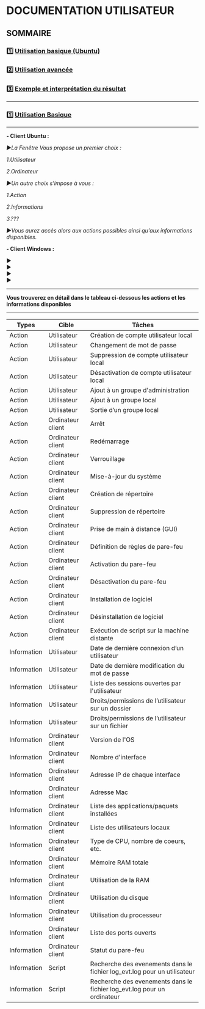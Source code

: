 # **DOCUMENTATION UTILISATEUR**

## **SOMMAIRE**

### :one: [Utilisation basique (Ubuntu)](https://github.com/WildCodeSchool/TSSR-2409-VERT-P2-G2-TheScriptingProject/edit/main/USER_GUIDE.md#one-utilisation-basique)

### :two: [Utilisation avancée]()
    
### :three: [Exemple et interprétation du résultat]()

---

### :one: [Utilisation Basique](https://github.com/WildCodeSchool/TSSR-2409-VERT-P2-G2-TheScriptingProject/edit/main/USER_GUIDE.md#one-utilisation-basique)

---

**- Client Ubuntu :<br>**

*▶️La Fenêtre Vous propose un premier choix :<br>*

   *1.Utilisateur<br>*

   *2.Ordinateur<br>*
  
  
*▶️Un autre choix  s'impose à vous :<br>*
  
   *1.Action<br>*

   *2.Informations<br>*

   *3.???<br>*

  
*▶️Vous aurez accès alors aux actions possibles ainsi qu'aux informations disponibles.<br>*

**- Client Windows :<br>**

  ▶️ *<br>*
  ▶️ *<br>*
  ▶️ *<br>*
  ▶️ *<br>*

---

**Vous trouverez en détail dans le tableau ci-dessous les actions et les informations disponibles**

---
     
| Types | Cible | Tâches |
| --- | --- | --- |
| Action | Utilisateur | Création de compte utilisateur local |
| Action | Utilisateur | Changement de mot de passe |
| Action | Utilisateur | Suppression de compte utilisateur local |
| Action | Utilisateur | Désactivation de compte utilisateur local |
| Action | Utilisateur | Ajout à un groupe d'administration |
| Action | Utilisateur | Ajout à un groupe local |
| Action | Utilisateur | Sortie d’un groupe local |
| Action | Ordinateur client | Arrêt |
| Action | Ordinateur client | Redémarrage |
| Action | Ordinateur client | Verrouillage |
| Action | Ordinateur client | Mise-à-jour du système |
| Action | Ordinateur client | Création de répertoire |
| Action | Ordinateur client | Suppression de répertoire |
| Action | Ordinateur client | Prise de main à distance (GUI) |
| Action | Ordinateur client | Définition de règles de pare-feu |
| Action | Ordinateur client | Activation du pare-feu |
| Action | Ordinateur client | Désactivation du pare-feu |
| Action | Ordinateur client | Installation de logiciel |
| Action | Ordinateur client | Désinstallation de logiciel |
| Action | Ordinateur client | Exécution de script sur la machine distante |
| Information | Utilisateur | Date de dernière connexion d’un utilisateur |
| Information |	Utilisateur | Date de dernière modification du mot de passe |
| Information | Utilisateur | Liste des sessions ouvertes par l'utilisateur |
| Information | Utilisateur | Droits/permissions de l’utilisateur sur un dossier |
| Information | Utilisateur	| Droits/permissions de l’utilisateur sur un fichier |
| Information | Ordinateur client | Version de l'OS | 
| Information | Ordinateur client | Nombre d'interface | 
| Information | Ordinateur client | Adresse IP de chaque interface | 
| Information | Ordinateur client | Adresse Mac |
| Information | Ordinateur client | Liste des applications/paquets installées | 
| Information | Ordinateur client | Liste des utilisateurs locaux |
| Information | Ordinateur client | Type de CPU, nombre de coeurs, etc. |
| Information | Ordinateur client | Mémoire RAM totale |
| Information | Ordinateur client | Utilisation de la RAM |
| Information | Ordinateur client | Utilisation du disque |
| Information | Ordinateur client | Utilisation du processeur |
| Information | Ordinateur client | Liste des ports ouverts |
| Information | Ordinateur client | Statut du pare-feu |
| Information | Script | Recherche des evenements dans le fichier log_evt.log pour un utilisateur |
| Information | Script | Recherche des evenements dans le fichier log_evt.log pour un ordinateur |

  
